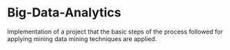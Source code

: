 # Big-Data-Analytics
Implementation of a project that the basic steps of the process followed for applying mining data mining techniques are applied.
